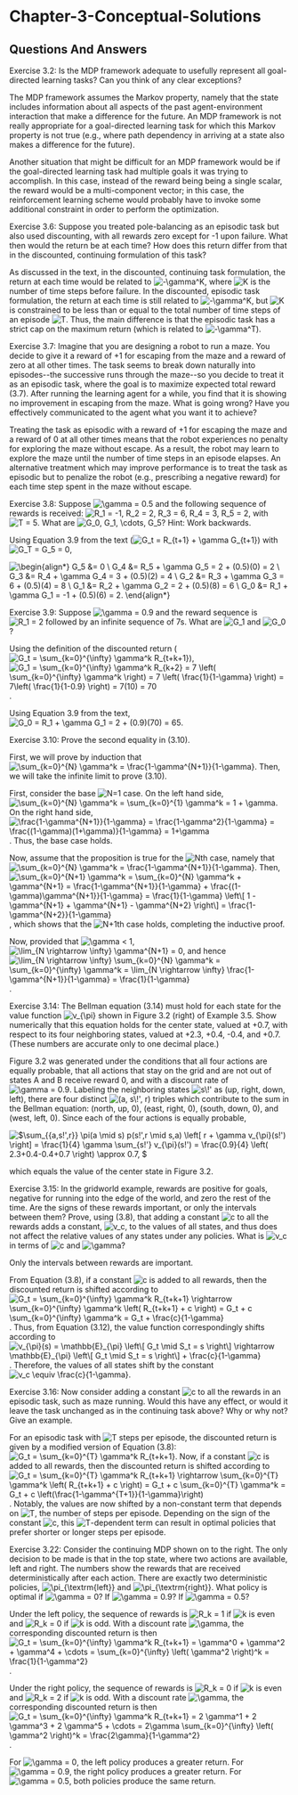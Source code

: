 # Chapter-3-Conceptual-Solutions

## Questions And Answers
Exercise 3.2: Is the MDP framework adequate to usefully represent all goal-directed learning tasks? Can you think of any clear exceptions?

The MDP framework assumes the Markov property, namely that the state includes information about all aspects of the past agent-environment interaction that make a difference for the future.  An MDP framework is not really appropriate for a goal-directed learning task for which this Markov property is not true (e.g., where path dependency in arriving at a state also makes a difference for the future).

Another situation that might be difficult for an MDP framework would be if the goal-directed learning task had multiple goals it was trying to accomplish.  In this case, instead of the reward being being a single scalar, the reward would be a multi-component vector; in this case, the reinforcement learning scheme would probably have to invoke some additional constraint in order to perform the optimization.

Exercise 3.6: Suppose you treated pole-balancing as an episodic task but also used discounting, with all rewards zero except for -1 upon failure. What then would the return be at each time? How does this return differ from that in the discounted, continuing formulation of this task?

As discussed in the text, in the discounted, continuing task formulation, the return at each time would be related to ![$-\gamma^K$](https://render.githubusercontent.com/render/math?math=%24-%5Cgamma%5EK%24), where ![$K$](https://render.githubusercontent.com/render/math?math=%24K%24) is the number of time steps before failure.  In the discounted, episodic task formulation, the return at each time is still related to ![$-\gamma^K$](https://render.githubusercontent.com/render/math?math=%24-%5Cgamma%5EK%24), but ![$K$](https://render.githubusercontent.com/render/math?math=%24K%24) is constrained to be less than or equal to the total number of time steps of an episode ![$T$](https://render.githubusercontent.com/render/math?math=%24T%24).  Thus, the main difference is that the episodic task has a strict cap on the maximum return (which is related to ![$-\gamma^T$](https://render.githubusercontent.com/render/math?math=%24-%5Cgamma%5ET%24)).

Exercise 3.7: Imagine that you are designing a robot to run a maze. You decide to give it a reward of +1 for escaping from the maze and a reward of zero at all other times. The task seems to break down naturally into episodes--the successive runs through the maze--so you decide to treat it as an episodic task, where the goal is to maximize expected total reward (3.7). After running the learning agent for a while, you find that it is showing no improvement in escaping from the maze. What is going wrong? Have you effectively communicated to the agent what you want it to achieve?

Treating the task as episodic with a reward of +1 for escaping the maze and a reward of 0 at all other times means that the robot experiences no penalty for exploring the maze without escape. As a result, the robot may learn to explore the maze until the number of time steps in an episode elapses.  An alternative treatment which may improve performance is to treat the task as episodic but to penalize the robot (e.g., prescribing a negative reward) for each time step spent in the maze without escape.

Exercise 3.8: Suppose ![$\gamma = 0.5$](https://render.githubusercontent.com/render/math?math=%24%5Cgamma%20%3D%200.5%24) and the following sequence of rewards is received: ![$R_1 = -1, R_2 = 2, R_3 = 6, R_4 = 3, R_5 = 2$](https://render.githubusercontent.com/render/math?math=%24R_1%20%3D%20-1%2C%20R_2%20%3D%202%2C%20R_3%20%3D%206%2C%20R_4%20%3D%203%2C%20R_5%20%3D%202%24), with ![$T = 5$](https://render.githubusercontent.com/render/math?math=%24T%20%3D%205%24). What are ![$G_0, G_1, \cdots, G_5$](https://render.githubusercontent.com/render/math?math=%24G_0%2C%20G_1%2C%20%5Ccdots%2C%20G_5%24)? Hint: Work backwards.

Using Equation 3.9 from the text (![$G_t = R_{t+1} + \gamma G_{t+1}$](https://render.githubusercontent.com/render/math?math=%24G_t%20%3D%20R_%7Bt%2B1%7D%20%2B%20%5Cgamma%20G_%7Bt%2B1%7D%24)) with ![$G_T = G_5 = 0$](https://render.githubusercontent.com/render/math?math=%24G_T%20%3D%20G_5%20%3D%200%24),

![\begin{align*} G_5 &= 0 \\ G_4 &= R_5 + \gamma G_5 = 2 + (0.5)(0) = 2 \\ G_3 &= R_4 + \gamma G_4 = 3 + (0.5)(2) = 4 \\ G_2 &= R_3 + \gamma G_3 = 6 + (0.5)(4) = 8 \\ G_1 &= R_2 + \gamma G_2 = 2 + (0.5)(8) = 6 \\ G_0 &= R_1 + \gamma G_1 = -1 + (0.5)(6) = 2. \end{align*}](https://render.githubusercontent.com/render/math?math=%5Cbegin%7Balign*%7D%20G_5%20%26%3D%200%20%5C%5C%20G_4%20%26%3D%20R_5%20%2B%20%5Cgamma%20G_5%20%3D%202%20%2B%20(0.5)(0)%20%3D%202%20%5C%5C%20G_3%20%26%3D%20R_4%20%2B%20%5Cgamma%20G_4%20%3D%203%20%2B%20(0.5)(2)%20%3D%204%20%5C%5C%20G_2%20%26%3D%20R_3%20%2B%20%5Cgamma%20G_3%20%3D%206%20%2B%20(0.5)(4)%20%3D%208%20%5C%5C%20G_1%20%26%3D%20R_2%20%2B%20%5Cgamma%20G_2%20%3D%202%20%2B%20(0.5)(8)%20%3D%206%20%5C%5C%20G_0%20%26%3D%20R_1%20%2B%20%5Cgamma%20G_1%20%3D%20-1%20%2B%20(0.5)(6)%20%3D%202.%20%5Cend%7Balign*%7D)


Exercise 3.9: Suppose ![$\gamma = 0.9$](https://render.githubusercontent.com/render/math?math=%24%5Cgamma%20%3D%200.9%24) and the reward sequence is ![$R_1 = 2$](https://render.githubusercontent.com/render/math?math=%24R_1%20%3D%202%24) followed by an infinite sequence of 7s. What are ![$G_1$](https://render.githubusercontent.com/render/math?math=%24G_1%24) and ![$G_0$](https://render.githubusercontent.com/render/math?math=%24G_0%24)?

Using the definition of the discounted return (![$G_t = \sum_{k=0}^{\infty} \gamma^k R_{t+k+1}$](https://render.githubusercontent.com/render/math?math=%24G_t%20%3D%20%5Csum_%7Bk%3D0%7D%5E%7B%5Cinfty%7D%20%5Cgamma%5Ek%20R_%7Bt%2Bk%2B1%7D%24)), ![$G_1 = \sum_{k=0}^{\infty} \gamma^k R_{k+2} = 7 \left( \sum_{k=0}^{\infty} \gamma^k \right) = 7 \left( \frac{1}{1-\gamma} \right) = 7\left( \frac{1}{1-0.9} \right) = 7(10) = 70$](https://render.githubusercontent.com/render/math?math=%24G_1%20%3D%20%5Csum_%7Bk%3D0%7D%5E%7B%5Cinfty%7D%20%5Cgamma%5Ek%20R_%7Bk%2B2%7D%20%3D%207%20%5Cleft(%20%5Csum_%7Bk%3D0%7D%5E%7B%5Cinfty%7D%20%5Cgamma%5Ek%20%5Cright)%20%3D%207%20%5Cleft(%20%5Cfrac%7B1%7D%7B1-%5Cgamma%7D%20%5Cright)%20%3D%207%5Cleft(%20%5Cfrac%7B1%7D%7B1-0.9%7D%20%5Cright)%20%3D%207(10)%20%3D%2070%24).

Using Equation 3.9 from the text, ![$G_0 = R_1 + \gamma G_1 = 2 + (0.9)(70) = 65$](https://render.githubusercontent.com/render/math?math=%24G_0%20%3D%20R_1%20%2B%20%5Cgamma%20G_1%20%3D%202%20%2B%20(0.9)(70)%20%3D%2065%24).

Exercise 3.10: Prove the second equality in (3.10).

First, we will prove by induction that ![$\sum_{k=0}^{N} \gamma^k = \frac{1-\gamma^{N+1}}{1-\gamma}$](https://render.githubusercontent.com/render/math?math=%24%5Csum_%7Bk%3D0%7D%5E%7BN%7D%20%5Cgamma%5Ek%20%3D%20%5Cfrac%7B1-%5Cgamma%5E%7BN%2B1%7D%7D%7B1-%5Cgamma%7D%24).  Then, we will take the infinite limit to prove (3.10).

First, consider the base ![$N=1$](https://render.githubusercontent.com/render/math?math=%24N%3D1%24) case.  On the left hand side, ![$\sum_{k=0}^{N} \gamma^k = \sum_{k=0}^{1} \gamma^k = 1 + \gamma$](https://render.githubusercontent.com/render/math?math=%24%5Csum_%7Bk%3D0%7D%5E%7BN%7D%20%5Cgamma%5Ek%20%3D%20%5Csum_%7Bk%3D0%7D%5E%7B1%7D%20%5Cgamma%5Ek%20%3D%201%20%2B%20%5Cgamma%24).  On the right hand side, ![$\frac{1-\gamma^{N+1}}{1-\gamma} = \frac{1-\gamma^2}{1-\gamma} = \frac{(1-\gamma)(1+\gamma)}{1-\gamma} = 1+\gamma$](https://render.githubusercontent.com/render/math?math=%24%5Cfrac%7B1-%5Cgamma%5E%7BN%2B1%7D%7D%7B1-%5Cgamma%7D%20%3D%20%5Cfrac%7B1-%5Cgamma%5E2%7D%7B1-%5Cgamma%7D%20%3D%20%5Cfrac%7B(1-%5Cgamma)(1%2B%5Cgamma)%7D%7B1-%5Cgamma%7D%20%3D%201%2B%5Cgamma%24).  Thus, the base case holds.

Now, assume that the proposition is true for the ![$N$](https://render.githubusercontent.com/render/math?math=%24N%24)th case, namely that ![$\sum_{k=0}^{N} \gamma^k = \frac{1-\gamma^{N+1}}{1-\gamma}$](https://render.githubusercontent.com/render/math?math=%24%5Csum_%7Bk%3D0%7D%5E%7BN%7D%20%5Cgamma%5Ek%20%3D%20%5Cfrac%7B1-%5Cgamma%5E%7BN%2B1%7D%7D%7B1-%5Cgamma%7D%24).  Then, ![$\sum_{k=0}^{N+1} \gamma^k = \sum_{k=0}^{N} \gamma^k + \gamma^{N+1} = \frac{1-\gamma^{N+1}}{1-\gamma} + \frac{(1-\gamma)\gamma^{N+1}}{1-\gamma} = \frac{1}{1-\gamma} \left\[ 1 - \gamma^{N+1} + \gamma^{N+1} - \gamma^{N+2} \right\] = \frac{1-\gamma^{N+2}}{1-\gamma}$](https://render.githubusercontent.com/render/math?math=%24%5Csum_%7Bk%3D0%7D%5E%7BN%2B1%7D%20%5Cgamma%5Ek%20%3D%20%5Csum_%7Bk%3D0%7D%5E%7BN%7D%20%5Cgamma%5Ek%20%2B%20%5Cgamma%5E%7BN%2B1%7D%20%3D%20%5Cfrac%7B1-%5Cgamma%5E%7BN%2B1%7D%7D%7B1-%5Cgamma%7D%20%2B%20%5Cfrac%7B(1-%5Cgamma)%5Cgamma%5E%7BN%2B1%7D%7D%7B1-%5Cgamma%7D%20%3D%20%5Cfrac%7B1%7D%7B1-%5Cgamma%7D%20%5Cleft%5B%201%20-%20%5Cgamma%5E%7BN%2B1%7D%20%2B%20%5Cgamma%5E%7BN%2B1%7D%20-%20%5Cgamma%5E%7BN%2B2%7D%20%5Cright%5D%20%3D%20%5Cfrac%7B1-%5Cgamma%5E%7BN%2B2%7D%7D%7B1-%5Cgamma%7D%24), which shows that the ![$N+1$](https://render.githubusercontent.com/render/math?math=%24N%2B1%24)th case holds, completing the inductive proof.

Now, provided that ![$\gamma < 1$](https://render.githubusercontent.com/render/math?math=%24%5Cgamma%20%3C%201%24), ![$\lim_{N \rightarrow \infty} \gamma^{N+1} = 0$](https://render.githubusercontent.com/render/math?math=%24%5Clim_%7BN%20%5Crightarrow%20%5Cinfty%7D%20%5Cgamma%5E%7BN%2B1%7D%20%3D%200%24), and hence ![$\lim_{N \rightarrow \infty} \sum_{k=0}^{N} \gamma^k = \sum_{k=0}^{\infty} \gamma^k = \lim_{N \rightarrow \infty} \frac{1-\gamma^{N+1}}{1-\gamma} = \frac{1}{1-\gamma}$](https://render.githubusercontent.com/render/math?math=%24%5Clim_%7BN%20%5Crightarrow%20%5Cinfty%7D%20%5Csum_%7Bk%3D0%7D%5E%7BN%7D%20%5Cgamma%5Ek%20%3D%20%5Csum_%7Bk%3D0%7D%5E%7B%5Cinfty%7D%20%5Cgamma%5Ek%20%3D%20%5Clim_%7BN%20%5Crightarrow%20%5Cinfty%7D%20%5Cfrac%7B1-%5Cgamma%5E%7BN%2B1%7D%7D%7B1-%5Cgamma%7D%20%3D%20%5Cfrac%7B1%7D%7B1-%5Cgamma%7D%24).

Exercise 3.14: The Bellman equation (3.14) must hold for each state for the value function ![$v_{\pi}$](https://render.githubusercontent.com/render/math?math=%24v_%7B%5Cpi%7D%24) shown in Figure 3.2 (right) of Example 3.5. Show numerically that this equation holds for the center state, valued at +0.7, with respect to its four neighboring states, valued at +2.3, +0.4, -0.4, and +0.7. (These numbers are accurate only to one decimal place.)

Figure 3.2 was generated under the conditions that all four actions are equally probable, that all actions that stay on the grid and are not out of states A and B receive reward 0, and with a discount rate of ![$\gamma = 0.9$](https://render.githubusercontent.com/render/math?math=%24%5Cgamma%20%3D%200.9%24).  Labeling the neighboring states ![$s\!'$](https://render.githubusercontent.com/render/math?math=%24s%5C!'%24) as (up, right, down, left), there are four distinct ![$(a, s\!', r)$](https://render.githubusercontent.com/render/math?math=%24(a%2C%20s%5C!'%2C%20r)%24) triples which contribute to the sum in the Bellman equation: (north, up, 0), (east, right, 0), (south, down, 0), and (west, left, 0).  Since each of the four actions is equally probable,

![$\sum_{\{a,s\!',r\}} \pi(a \mid s) p(s\!',r \mid s,a) \left\[ r + \gamma v_{\pi}(s\!') \right\] = \frac{1}{4} \gamma \sum_{s\!'} v_{\pi}(s\!') = \frac{0.9}{4} \left( 2.3+0.4-0.4+0.7 \right) \approx 0.7, $](https://render.githubusercontent.com/render/math?math=%24%5Csum_%7B%5C%7Ba%2Cs%5C!'%2Cr%5C%7D%7D%20%5Cpi(a%20%5Cmid%20s)%20p(s%5C!'%2Cr%20%5Cmid%20s%2Ca)%20%5Cleft%5B%20r%20%2B%20%5Cgamma%20v_%7B%5Cpi%7D(s%5C!')%20%5Cright%5D%20%3D%20%5Cfrac%7B1%7D%7B4%7D%20%5Cgamma%20%5Csum_%7Bs%5C!'%7D%20v_%7B%5Cpi%7D(s%5C!')%20%3D%20%5Cfrac%7B0.9%7D%7B4%7D%20%5Cleft(%202.3%2B0.4-0.4%2B0.7%20%5Cright)%20%5Capprox%200.7%2C%20%24)

which equals the value of the center state in Figure 3.2.

Exercise 3.15: In the gridworld example, rewards are positive for goals, negative for running into the edge of the world, and zero the rest of the time. Are the signs of these rewards important, or only the intervals between them? Prove, using (3.8), that adding a constant ![$c$](https://render.githubusercontent.com/render/math?math=%24c%24) to all the rewards adds a constant, ![$v_c$](https://render.githubusercontent.com/render/math?math=%24v_c%24), to the values of all states, and thus does not affect the relative values of any states under any policies. What is ![$v_c$](https://render.githubusercontent.com/render/math?math=%24v_c%24) in terms of ![$c$](https://render.githubusercontent.com/render/math?math=%24c%24) and ![$\gamma$](https://render.githubusercontent.com/render/math?math=%24%5Cgamma%24)?

Only the intervals between rewards are important.

From Equation (3.8), if a constant ![$c$](https://render.githubusercontent.com/render/math?math=%24c%24) is added to all rewards, then the discounted return is shifted according to ![$G_t = \sum_{k=0}^{\infty} \gamma^k R_{t+k+1} \rightarrow \sum_{k=0}^{\infty} \gamma^k \left( R_{t+k+1} + c \right) = G_t + c \sum_{k=0}^{\infty} \gamma^k = G_t + \frac{c}{1-\gamma}$](https://render.githubusercontent.com/render/math?math=%24G_t%20%3D%20%5Csum_%7Bk%3D0%7D%5E%7B%5Cinfty%7D%20%5Cgamma%5Ek%20R_%7Bt%2Bk%2B1%7D%20%5Crightarrow%20%5Csum_%7Bk%3D0%7D%5E%7B%5Cinfty%7D%20%5Cgamma%5Ek%20%5Cleft(%20R_%7Bt%2Bk%2B1%7D%20%2B%20c%20%5Cright)%20%3D%20G_t%20%2B%20c%20%5Csum_%7Bk%3D0%7D%5E%7B%5Cinfty%7D%20%5Cgamma%5Ek%20%3D%20G_t%20%2B%20%5Cfrac%7Bc%7D%7B1-%5Cgamma%7D%24).  Thus, from Equation (3.12), the value function correspondingly shifts according to ![$v_{\pi}(s) = \mathbb{E}_{\pi} \left\[ G_t \mid S_t = s \right\] \rightarrow \mathbb{E}_{\pi} \left\[ G_t \mid S_t = s \right\] + \frac{c}{1-\gamma}$](https://render.githubusercontent.com/render/math?math=%24v_%7B%5Cpi%7D(s)%20%3D%20%5Cmathbb%7BE%7D_%7B%5Cpi%7D%20%5Cleft%5B%20G_t%20%5Cmid%20S_t%20%3D%20s%20%5Cright%5D%20%5Crightarrow%20%5Cmathbb%7BE%7D_%7B%5Cpi%7D%20%5Cleft%5B%20G_t%20%5Cmid%20S_t%20%3D%20s%20%5Cright%5D%20%2B%20%5Cfrac%7Bc%7D%7B1-%5Cgamma%7D%24).  Therefore, the values of all states shift by the constant ![$v_c \equiv \frac{c}{1-\gamma}$](https://render.githubusercontent.com/render/math?math=%24v_c%20%5Cequiv%20%5Cfrac%7Bc%7D%7B1-%5Cgamma%7D%24).

Exercise 3.16: Now consider adding a constant ![$c$](https://render.githubusercontent.com/render/math?math=%24c%24) to all the rewards in an episodic task, such as maze running. Would this have any effect, or would it leave the task unchanged as in the continuing task above? Why or why not? Give an example.

For an episodic task with ![$T$](https://render.githubusercontent.com/render/math?math=%24T%24) steps per episode, the discounted return is given by a modified version of Equation (3.8): ![$G_t = \sum_{k=0}^{T} \gamma^k R_{t+k+1}$](https://render.githubusercontent.com/render/math?math=%24G_t%20%3D%20%5Csum_%7Bk%3D0%7D%5E%7BT%7D%20%5Cgamma%5Ek%20R_%7Bt%2Bk%2B1%7D%24).  Now, if a constant ![$c$](https://render.githubusercontent.com/render/math?math=%24c%24) is added to all rewards, then the discounted return is shifted according to ![$G_t = \sum_{k=0}^{T} \gamma^k R_{t+k+1} \rightarrow \sum_{k=0}^{T} \gamma^k \left( R_{t+k+1} + c \right) = G_t + c \sum_{k=0}^{T} \gamma^k = G_t + c \left(\frac{1-\gamma^{T+1}}{1-\gamma}\right)$](https://render.githubusercontent.com/render/math?math=%24G_t%20%3D%20%5Csum_%7Bk%3D0%7D%5E%7BT%7D%20%5Cgamma%5Ek%20R_%7Bt%2Bk%2B1%7D%20%5Crightarrow%20%5Csum_%7Bk%3D0%7D%5E%7BT%7D%20%5Cgamma%5Ek%20%5Cleft(%20R_%7Bt%2Bk%2B1%7D%20%2B%20c%20%5Cright)%20%3D%20G_t%20%2B%20c%20%5Csum_%7Bk%3D0%7D%5E%7BT%7D%20%5Cgamma%5Ek%20%3D%20G_t%20%2B%20c%20%5Cleft(%5Cfrac%7B1-%5Cgamma%5E%7BT%2B1%7D%7D%7B1-%5Cgamma%7D%5Cright)%24).  Notably, the values are now shifted by a non-constant term that depends on ![$T$](https://render.githubusercontent.com/render/math?math=%24T%24), the number of steps per episode.  Depending on the sign of the constant ![$c$](https://render.githubusercontent.com/render/math?math=%24c%24), this ![$T$](https://render.githubusercontent.com/render/math?math=%24T%24)-dependent term can result in optimal policies that prefer shorter or longer steps per episode.

Exercise 3.22: Consider the continuing MDP shown on to the right. The only decision to be made is that in the top state, where two actions are available, left and right. The numbers show the rewards that are received deterministically after each action. There are exactly two deterministic policies, ![$\pi_{\textrm{left}}$](https://render.githubusercontent.com/render/math?math=%24%5Cpi_%7B%5Ctextrm%7Bleft%7D%7D%24) and ![$\pi_{\textrm{right}}$](https://render.githubusercontent.com/render/math?math=%24%5Cpi_%7B%5Ctextrm%7Bright%7D%7D%24). What policy is optimal if ![$\gamma = 0$](https://render.githubusercontent.com/render/math?math=%24%5Cgamma%20%3D%200%24)? If ![$\gamma = 0.9$](https://render.githubusercontent.com/render/math?math=%24%5Cgamma%20%3D%200.9%24)? If ![$\gamma = 0.5$](https://render.githubusercontent.com/render/math?math=%24%5Cgamma%20%3D%200.5%24)?

Under the left policy, the sequence of rewards is ![$R_k = 1$](https://render.githubusercontent.com/render/math?math=%24R_k%20%3D%201%24) if ![$k$](https://render.githubusercontent.com/render/math?math=%24k%24) is even and ![$R_k = 0$](https://render.githubusercontent.com/render/math?math=%24R_k%20%3D%200%24) if ![$k$](https://render.githubusercontent.com/render/math?math=%24k%24) is odd.  With a discount rate ![$\gamma$](https://render.githubusercontent.com/render/math?math=%24%5Cgamma%24), the corresponding discounted return is then ![$G_t = \sum_{k=0}^{\infty} \gamma^k R_{t+k+1} = \gamma^0 + \gamma^2 + \gamma^4 + \cdots = \sum_{k=0}^{\infty} \left( \gamma^2 \right)^k = \frac{1}{1-\gamma^2}$](https://render.githubusercontent.com/render/math?math=%24G_t%20%3D%20%5Csum_%7Bk%3D0%7D%5E%7B%5Cinfty%7D%20%5Cgamma%5Ek%20R_%7Bt%2Bk%2B1%7D%20%3D%20%5Cgamma%5E0%20%2B%20%5Cgamma%5E2%20%2B%20%5Cgamma%5E4%20%2B%20%5Ccdots%20%3D%20%5Csum_%7Bk%3D0%7D%5E%7B%5Cinfty%7D%20%5Cleft(%20%5Cgamma%5E2%20%5Cright)%5Ek%20%3D%20%5Cfrac%7B1%7D%7B1-%5Cgamma%5E2%7D%24).

Under the right policy, the sequence of rewards is ![$R_k = 0$](https://render.githubusercontent.com/render/math?math=%24R_k%20%3D%200%24) if ![$k$](https://render.githubusercontent.com/render/math?math=%24k%24) is even and ![$R_k = 2$](https://render.githubusercontent.com/render/math?math=%24R_k%20%3D%202%24) if ![$k$](https://render.githubusercontent.com/render/math?math=%24k%24) is odd.  With a discount rate ![$\gamma$](https://render.githubusercontent.com/render/math?math=%24%5Cgamma%24), the corresponding discounted return is then ![$G_t = \sum_{k=0}^{\infty} \gamma^k R_{t+k+1} = 2 \gamma^1 + 2 \gamma^3 + 2 \gamma^5 + \cdots = 2\gamma \sum_{k=0}^{\infty} \left( \gamma^2 \right)^k = \frac{2\gamma}{1-\gamma^2}$](https://render.githubusercontent.com/render/math?math=%24G_t%20%3D%20%5Csum_%7Bk%3D0%7D%5E%7B%5Cinfty%7D%20%5Cgamma%5Ek%20R_%7Bt%2Bk%2B1%7D%20%3D%202%20%5Cgamma%5E1%20%2B%202%20%5Cgamma%5E3%20%2B%202%20%5Cgamma%5E5%20%2B%20%5Ccdots%20%3D%202%5Cgamma%20%5Csum_%7Bk%3D0%7D%5E%7B%5Cinfty%7D%20%5Cleft(%20%5Cgamma%5E2%20%5Cright)%5Ek%20%3D%20%5Cfrac%7B2%5Cgamma%7D%7B1-%5Cgamma%5E2%7D%24).

For ![$\gamma = 0$](https://render.githubusercontent.com/render/math?math=%24%5Cgamma%20%3D%200%24), the left policy produces a greater return.  For ![$\gamma = 0.9$](https://render.githubusercontent.com/render/math?math=%24%5Cgamma%20%3D%200.9%24), the right policy produces a greater return.  For ![$\gamma = 0.5$](https://render.githubusercontent.com/render/math?math=%24%5Cgamma%20%3D%200.5%24), both policies produce the same return.
